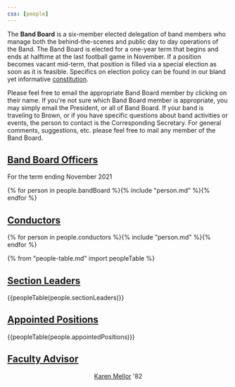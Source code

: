 ```yaml
---
css: [people]
---
```


The **Band Board** is a six-member elected delegation of band members who manage both the behind-the-scenes and public day to day operations of the Band. The Band Board is elected for a one-year term that begins and ends at halftime at the last football game in November. If a position becomes vacant mid-term, that position is filled via a special election as soon as it is feasible. Specifics on election policy can be found in our bland yet informative [constitution](/constitution).

Please feel free to email the appropriate Band Board member by clicking on their name. If you're not sure which Band Board member is appropriate, you may simply email the President, or all of Band Board. If your band is traveling to Brown, or if you have specific questions about band activities or events, the person to contact is the Corresponding Secretary. For general comments, suggestions, etc. please feel free to mail any member of the Band Board.

## [Band Board Officers](/constitution#IIIA)

For the term ending November 2021

{% for person in people.bandBoard %}{% include "person.md" %}{% endfor %}

## [Conductors](/constitution#IIIC1)

{% for person in people.conductors %}{% include "person.md" %}{% endfor %}

{% from "people-table.md" import peopleTable %}

## [Section Leaders](/constitution#IIIB)

{{peopleTable(people.sectionLeaders)}}

## [Appointed Positions](/constitution#IIIC)

{{peopleTable(people.appointedPositions)}}

## [Faculty Advisor](/constitution#VI)

<center>

[Karen Mellor](kmellor@alumni.brown.edu) '82</center>
